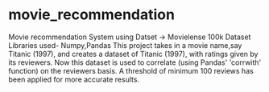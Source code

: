# movie_recommendation
Movie recommendation System using Datset -> Movielense 100k Dataset
Libraries used- Numpy,Pandas
This project takes in a movie name,say Titanic (1997), and creates a dataset of Titanic (1997), with ratings given by its reviewers.
Now this dataset is used to correlate (using Pandas' 'corrwith' function) on the reviewers basis.
A threshold of minimum 100 reviews has been applied for more accurate results.
